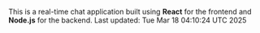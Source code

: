 This is a real-time chat application built using **React** for the frontend and **Node.js** for the backend.
Last updated: Tue Mar 18 04:10:24 UTC 2025
